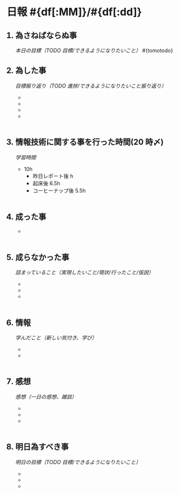 # 日報 #{df[:MM]}/#{df[:dd]}

<ol>

## <li>為さねばならぬ事</li>

_本日の目標（TODO 目標/できるようになりたいこと）_
#{tomotodo}
<br>

## <li>為した事</li>

_目標振り返り（TODO 進捗/できるようになりたいこと振り返り）_

- 
- 
- 
- 

<br>

## <li>情報技術に関する事を行った時間(20 時〆)</li>

_学習時間_

- 10h
  - 昨日レポート後 h
  - 起床後 6.5h
  - コーヒーナップ後 5.5h

<br>

## <li>成った事</li>

- 

<br>

## <li>成らなかった事</li>

_詰まっていること（実現したいこと/現状/行ったこと/仮説）_

- 
- 
- 

<br>

## <li>情報</li>

_学んだこと（新しい気付き、学び）_

- 
- 

<br>

## <li>感想</li>

_感想（一日の感想、雑談）_

- 
- 
- 

<br>

## <li>明日為すべき事</li>

_明日の目標（TODO 目標/できるようになりたいこと）_

- 
- 
- 

<!-- end -->

<br>

</ol>
